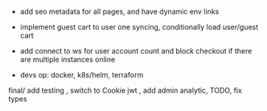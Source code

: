 - add seo metadata for all pages, and have dynamic env links

- implement guest cart to user one syncing, conditionally load user/guest cart
- add connect to ws for user account count and block checkout if there are multiple instances online

- devs op: docker, k8s/helm, terraform

final/ add testing , switch to Cookie jwt , add admin analytic, TODO, fix types
